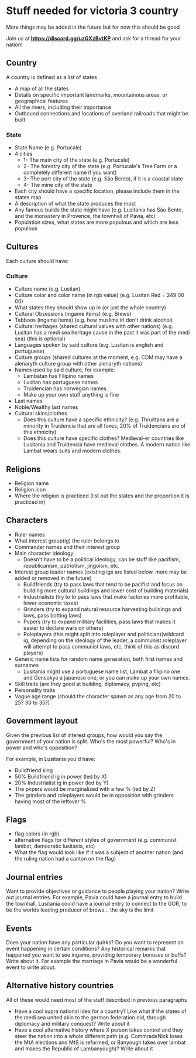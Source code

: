# Stuff needed for victoria 3 country

More things may be added in the future but for now this should be good

Join us at **https://discord.gg/uzGXzBvtKP** and ask for a thread for your nation!

## Country 

A country is defined as a list of states

* A map of all the states
* Details on specific important landmarks, mountainous areas, or geographical features
* All the rivers, including their importance
* Outbound connections and locations of overland railroads that might be built

### State

* State Name (e.g. Portucale)
* 4 cities
    * 1- The main city of the state (e.g. Portucale)
    * 2- The forestry city of the state (e.g. Portucale's Tree Farm or a completely different name if you want)
    * 3- The port city of the state (e.g. São Bento), if it is a coastal state
    * 4- The mine city of the state
* Each city should have a specific location, please include them in the states map
* A description of what the state produces the most
* Any famous builds the state might have (e.g. Lusitania has São Bento, and the monastery in Provence, the townhall of Pavia, etc)
* Population sizes, what states are more populous and which are less populous

## Cultures

Each culture should have:

### Culture 

* Culture name (e.g. Lusitan)
* Culture color and color name (in rgb value) (e.g. Lusitan Red = 249 00 00)
* What states they should show up in (or just the whole country)
* Cultural Obsessions (ingame items) (e.g. Brews)
* Tabboos (ingame items) (e.g. how muslims irl don't drink alcohol)
* Cultural heritages (shared cultural values with other nations) (e.g. Lusitan has a medi sea heritage cause in the past it was part of the medi sea) (this is optional)
* Languages spoken by said culture (e.g. Lusitan is english and portuguese)
* Culture groups (shared cultures at the moment, e.g. CDM may have a alenaryth culture group with other alenaryth nations)
* Names used by said culture, for example:
   * Lambatan has Filipino names
   * Lusitan has portuguese names
   * Truidencian has norwegian names
   * Make up your own stuff anything is fine
* Last names
* Noble/Wealthy last names
* Cultural skins/clothes
   * Does this culture have a specific ethnicity? (e.g. Thruittans are a minority in Truidencia that are all foxes, 20% of Truidencians are of this ethnicity)
   * Does this culture have specific clothes? Medieval-er countries like Lusitania and Truidencia have medieval clothes. A modern nation like Lambat wears suits and modern clothes. 

## Religions

* Religion name
* Religion icon
* Where the religion is practiced (list out the states and the proportion it is practiced in)

## Characters

* Ruler names
* What interest group(ig) the ruler belongs to
* Commander names and their interest group
* Main character ideology
   * Doesn't have to be a political ideology, can be stuff like pacifism, republicanism, patriotism, jingoism, etc.
* Interest group leader names (existing igs are listed below, more may be added or removed in the future)
    * Buildfriends (try to pass laws that tend to be pacifist and focus on building more cultural buildings and lower cost of building materials)
    * Industrialists (try to to pass laws that make factories more profitable, lower economic taxes)
    * Grinders (try to expand natural resource harvesting buildings and laws, pass botting laws)
    * Pvpers (try to expand military facilities, pass laws that makes it easier to declare wars on others)
    * Roleplayers (this might split into roleplayer and politician)(wildcard ig, depending on the ideology of the leader, a communist roleplayer will attempt to pass communist laws, etc, think of this as discord players)
* Generic name lists for random name generation, both first names and surnames
    * Lusitania might use a portuguese name list, Lambat a filipino one and Gensokyo a japanese one, or you can make up your own names.
 * Skill traits (are they good at building, diplomacy, pvping, etc)
 * Personality traits
 * Vague age range (should the character spawn as any age from 20 to 25? 30 to 35?)

## Government layout

Given the previous list of interest groups, how would you say the government of your nation is split. Who's the most powerful? Who's in power and who's opposition?

For example, in Lusitania you'd have:
* Buildfriend king
* 50% Buildfriend ig in power (led by X)
* 20% Industrialist ig in power (led by Y)
* The pvpers would be marginalized with a few % (led by Z)
* The grinders and roleplayers would be in opposition with grinders having most of the leftover %

## Flags

* flag colors (in rgb)
* alternative flags for different styles of government (e.g. communist lambat, democratic lusitania, etc)
* What the flag would look like if it was a subject of another nation (and the ruling nation had a canton on the flag)

## Journal entries

Want to provide objectives or guidance to people playing your nation? Write out journal entries. For example, Pavia could have a journal entry to build the townhall, Lusitania could have a journal entry to connect to the GOR, to be the worlds leading producer of brews... the sky is the limit

## Events

Does your nation have any particular quirks? Do you want to represent an event happening in certain conditions? Any historical remarks that happened you want to see ingame, providing temporary bonuses or buffs? Write about it. For example the marriage in Pavia would be a wonderful event to write about.

## Alternative history countries

All of these would need most of the stuff described in previous paragraphs

* Have a cool supra national idea for a country? Like what if the states of the medi sea united akin to the german federation did, through diplomacy and military conquest? Write about it
* Have a cool alternative history where X person takes control and they steer the nation into a whole different path (e.g. CommradeNick loses the MtA elections and MtS is reformed, or Banyough takes over lambat and makes the Republic of Lambanyough)? Write about it
